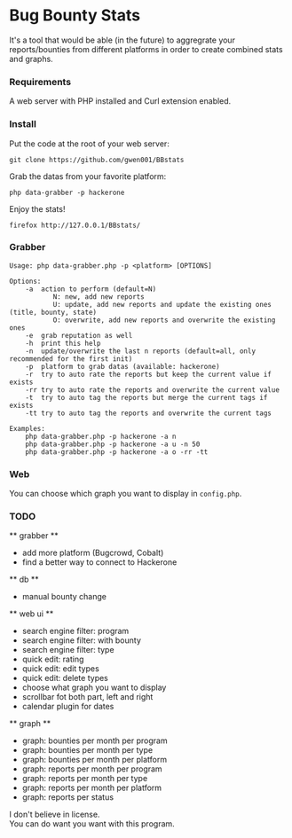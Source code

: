 # Bug Bounty Stats
It's a tool that would be able (in the future) to aggregrate your reports/bounties from different platforms in order to create combined stats and graphs.  


### Requirements
A web server with PHP installed and Curl extension enabled.  


### Install
Put the code at the root of your web server:
```
git clone https://github.com/gwen001/BBstats
```

Grab the datas from your favorite platform:
```
php data-grabber -p hackerone
```

Enjoy the stats!
```
firefox http://127.0.0.1/BBstats/
```

### Grabber
```
Usage: php data-grabber.php -p <platform> [OPTIONS]

Options:
	-a	action to perform (default=N)
		   N: new, add new reports
		   U: update, add new reports and update the existing ones (title, bounty, state)
		   O: overwrite, add new reports and overwrite the existing ones
	-e	grab reputation as well
	-h	print this help
	-n	update/overwrite the last n reports (default=all, only recommended for the first init)
	-p	platform to grab datas (available: hackerone)
	-r	try to auto rate the reports but keep the current value if exists
	-rr	try to auto rate the reports and overwrite the current value
	-t	try to auto tag the reports but merge the current tags if exists
	-tt	try to auto tag the reports and overwrite the current tags

Examples:
	php data-grabber.php -p hackerone -a n
	php data-grabber.php -p hackerone -a u -n 50
	php data-grabber.php -p hackerone -a o -rr -tt
```


### Web
You can choose which graph you want to display in `config.php`.  


### TODO
** grabber **
- add more platform (Bugcrowd, Cobalt)  
- find a better way to connect to Hackerone  

** db **
- manual bounty change  

** web ui **
- search engine filter: program  
- search engine filter: with bounty  
- search engine filter: type  
- quick edit: rating  
- quick edit: edit types  
- quick edit: delete types  
- choose what graph you want to display  
- scrollbar fot both part, left and right  
- calendar plugin for dates

** graph **
- graph: bounties per month per program  
- graph: bounties per month per type  
- graph: bounties per month per platform  
- graph: reports per month per program  
- graph: reports per month per type  
- graph: reports per month per platform  
- graph: reports per status  

	
I don't believe in license.  
You can do want you want with this program.  
